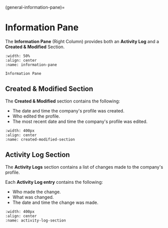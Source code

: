
(general-information-pane)=
# Information Pane



The **Information Pane** (Right Column) provides both an **Activity Log** and a **Created & Modified** Section. 

```{figure} ../../_static/solo_app/Universal/infopane/created-modified-activity-log.jpg
:width: 50%
:align: center
:name: information-pane

Information Pane
```

## Created & Modified Section



The **Created & Modified** section contains the following:

- The date and time the company's profile was created.
- Who edited the profile.
- The most recent date and time the company's profile was edited. 


```{figure} ../../_static/solo_app/Profile/information-pane/created-modified-section.jpeg
:width: 400px
:align: center
:name: created-modified-section
```



## Activity Log Section


The **Activity Logs** section contains a list of changes made to the company's profile. 


Each **Activity Log entry** contains the following:

- Who made the change.
- What was changed. 
- The date and time the change was made.


```{figure} ../../_static/solo_app/Profile/information-pane/activity-logs-section.jpeg
:width: 400px
:align: center
:name: activity-log-section
```